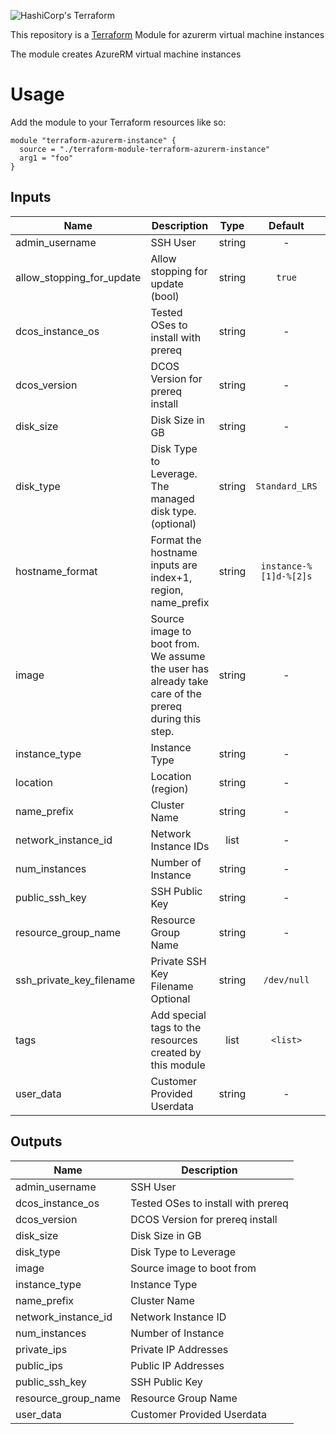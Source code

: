![HashiCorp's Terraform](https://cultivatedops-static.s3.amazonaws.com/thirdparty/terraform/logo-50.png)

This repository is a [Terraform](https://terraform.io/) Module for azurerm virtual machine instances

The module creates AzureRM virtual machine instances

# Usage

Add the module to your Terraform resources like so:

```
module "terraform-azurerm-instance" {
  source = "./terraform-module-terraform-azurerm-instance"
  arg1 = "foo"
}
```

## Inputs

| Name | Description | Type | Default | Required |
|------|-------------|:----:|:-----:|:-----:|
| admin_username | SSH User | string | - | yes |
| allow_stopping_for_update | Allow stopping for update (bool) | string | `true` | no |
| dcos_instance_os | Tested OSes to install with prereq | string | - | yes |
| dcos_version | DCOS Version for prereq install | string | - | yes |
| disk_size | Disk Size in GB | string | - | yes |
| disk_type | Disk Type to Leverage. The managed disk type. (optional) | string | `Standard_LRS` | no |
| hostname_format | Format the hostname inputs are index+1, region, name_prefix | string | `instance-%[1]d-%[2]s` | no |
| image | Source image to boot from. We assume the user has already take care of the prereq during this step. | string | - | yes |
| instance_type | Instance Type | string | - | yes |
| location | Location (region) | string | - | yes |
| name_prefix | Cluster Name | string | - | yes |
| network_instance_id | Network Instance IDs | list | - | yes |
| num_instances | Number of Instance | string | - | yes |
| public_ssh_key | SSH Public Key | string | - | yes |
| resource_group_name | Resource Group Name | string | - | yes |
| ssh_private_key_filename | Private SSH Key Filename Optional | string | `/dev/null` | no |
| tags | Add special tags to the resources created by this module | list | `<list>` | no |
| user_data | Customer Provided Userdata | string | - | yes |

## Outputs

| Name | Description |
|------|-------------|
| admin_username | SSH User |
| dcos_instance_os | Tested OSes to install with prereq |
| dcos_version | DCOS Version for prereq install |
| disk_size | Disk Size in GB |
| disk_type | Disk Type to Leverage |
| image | Source image to boot from |
| instance_type | Instance Type |
| name_prefix | Cluster Name |
| network_instance_id | Network Instance ID |
| num_instances | Number of Instance |
| private_ips | Private IP Addresses |
| public_ips | Public IP Addresses |
| public_ssh_key | SSH Public Key |
| resource_group_name | Resource Group Name |
| user_data | Customer Provided Userdata |
